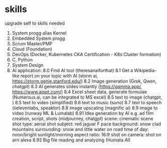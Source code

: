 # skills
upgrade self to skills needed
1. System progg alias Kernel
2. Embedded System progg
3. Scrum Master/PMP
4. Cloud (Foundation)
5. DevOps (Docker, Kubernetes CKA Certification - K8s Cluster formation)
6. C, Python
7. System Design
8. AI application:
   8.0 Find AI tool  (theresanaiforthat)
   8.1 Get a Wikipedia-like report on your topic with AI (storm ai, https://storm.genie.stanford.edu/)
   8.2 Image generation (Grok, Qwen, chatgpt)
   8.3 AI generates slides instantly (https://gamma.app/, https://www.aippt.com/)
   8.4 Excel sheet data, generate formulae (Numerous.ai, can be integrated to MS excel)
   8.5 text to image (chatgpt, )
   8.5 text to video (simplified)
   8.6 text to music (suno)
   8.7 text to speech (iielevenlabs, speaktor)
   8.8 image upscaling (magnific ai)
   8.9 image to video (runway ML & Lumalab)
   8.91 Idea generation by AI e.g. ad film creation, script, shots (midjourney, chatgpt)
                                  scene: cinematic scene
                                  shot type: aerial shot
                                  subject: red jaguar F pace
                                  background: snow clad mountains
                                  surrounding: snow and little water on road
                                  time of day: noon/bright sunlight/morning
                                  aspect ratio: 16:9
                                  shot on camera: shot on arri alexa
   8.92 Big file reading and analyzing (Humata AI)
   
   
   
